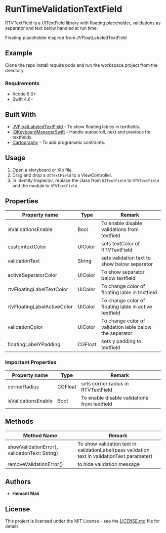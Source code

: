# RunTimeValidationTextField

RTVTextField is a UITextField library with floating placeholder, validations as seperator and text below  handled at run time.

Floating placeholder inspired from JVFloatLabeledTextField 

## Example

Clone the repo install require pods and run the workspace project from the directory.

### Requirements

*  Xcode 9.0+
* Swift 4.0+

## Built With

* [JVFloatLabeledTextField](https://github.com/jverdi/JVFloatLabeledTextField) - To show floating lables in textfields.
* [IQKeyboardManagerSwift](https://github.com/hackiftekhar/IQKeyboardManager) - Handle autoscroll, next and previous for textfields.
* [Cartography](https://github.com/robb/Cartography) - To add programatic contraints.

## Usage

1. Open a storyboard or Xib file.  
2. Drag and drop a `UITextField` to a ViewController.  
3. In Identity Inspector, replace the class from `UITextField` to `RTVTextField` and the module to `RTVTextField`.  

## Properties

| Property name | Type | Remark |
| ------------- |------------- | ----- |
| isValidationsEnable | Bool | To enable disable validations from textfield |
| customtextColor | UIColor | sets textColor of RTVTextField |
| validationText | String | sets validation text to show below separator |
| activeSeparatorColor | UIColor | To show separator below textfield |
| rtvFloatingLabelTextColor | UIColor | To change color of floating lable in textfield |
| rtvFloatingLabelActiveColor | UIColor | To change color of floating lable in active textfield |
| validationColor | UIColor | To change color of validation lable below the separator |
| floatingLabelYPadding | CGFloat | sets y padding to textfield |

### Important Properties

| Property name | Type | Remark |
| ------------- |------------- | ----- |
| cornerRadius | CGFloat | sets corner radius in RTVTextField |
| isValidationsEnable | Bool | To enable disable validations from textfield |

## Methods

| Method Name | Remark |
| ------------|--------|
| showValidationError(_ validationText: String) | To show validation text in validationLabel(pass validation text in validationText parameter) |
| removeValidationError() | to hide validation message |


## Authors

* **Hemant Maii**

## License

This project is licensed under the MIT License - see the [LICENSE.md](LICENSE.md) file for details



